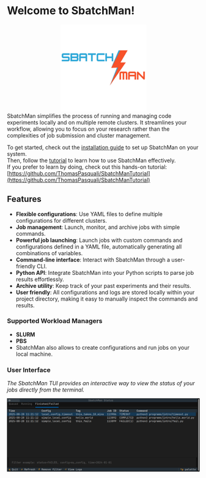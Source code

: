 # Welcome to SbatchMan!
<p align="center" style="padding: 0; margin: 0;">
  <img src="images/SbatchManLogo.png" alt="SbatchMan Logo" style="width: 6cm;"/>
</p>
SbatchMan simplifies the process of running and managing code experiments locally and on multiple remote clusters. It streamlines your workflow, allowing you to focus on your research rather than the complexities of job submission and cluster management.

To get started, check out the [installation guide](install/install.md) to set up SbatchMan on your system.  
Then, follow the [tutorial](learn/tutorial.md) to learn how to use SbatchMan effectively.  
If you prefer to learn by doing, check out this hands-on tutorial: [https://github.com/ThomasPasquali/SbatchManTutorial](https://github.com/ThomasPasquali/SbatchManTutorial)


## Features
- **Flexible configurations**: Use YAML files to define multiple configurations for different clusters.
- **Job management**: Launch, monitor, and archive jobs with simple commands.
- **Powerful job launching**: Launch jobs with custom commands and configurations defined in a YAML file, automatically generating all combinations of variables.
- **Command-line interface**: Interact with SbatchMan through a user-friendly CLI.
- **Python API**: Integrate SbatchMan into your Python scripts to parse job results effortlessly.
- **Archive utility**: Keep track of your past experiments and their results.
- **User friendly**: All configurations and logs are stored locally within your project directory, making it easy to manually inspect the commands and results.

### Supported Workload Managers

- **SLURM**
- **PBS**
- SbatchMan also allows to create configurations and run jobs on your local machine.

### User Interface

*The SbatchMan TUI provides an interactive way to view the status of your jobs directly from the terminal.*

![SbatchMan TUI Screenshot](images/tui.png)


